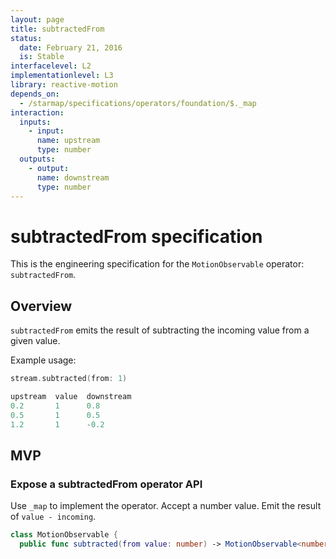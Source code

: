 ```yaml
---
layout: page
title: subtractedFrom
status:
  date: February 21, 2016
  is: Stable
interfacelevel: L2
implementationlevel: L3
library: reactive-motion
depends_on:
  - /starmap/specifications/operators/foundation/$._map
interaction:
  inputs:
    - input:
      name: upstream
      type: number
  outputs:
    - output:
      name: downstream
      type: number
---
```


# subtractedFrom specification

This is the engineering specification for the `MotionObservable` operator: `subtractedFrom`.

## Overview

`subtractedFrom` emits the result of subtracting the incoming value from a given value.

Example usage:

```swift
stream.subtracted(from: 1)

upstream  value  downstream
0.2       1      0.8
0.5       1      0.5
1.2       1      -0.2
```

## MVP

### Expose a subtractedFrom operator API

Use `_map` to implement the operator. Accept a number value. Emit the result of `value - incoming`.

```swift
class MotionObservable {
  public func subtracted(from value: number) -> MotionObservable<number>
```
